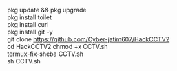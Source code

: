 pkg update && pkg upgrade   
pkg install toilet           
pkg install curl             
pkg install git -y             
git clone https://github.com/Cyber-jatim607/HackCCTV2    
cd HackCCTV2
chmod +x CCTV.sh            
termux-fix-sheba CCTV.sh     
sh CCTV.sh                  
